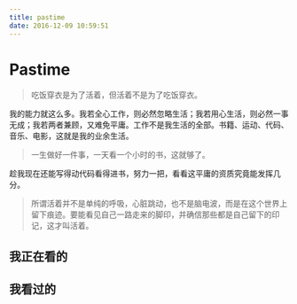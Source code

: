 ```yaml
---
title: pastime
date: 2016-12-09 10:59:51
---
```


# Pastime

> 吃饭穿衣是为了活着，但活着不是为了吃饭穿衣。

我的能力就这么多。我若全心工作，则必然忽略生活；我若用心生活，则必然一事无成；我若两者兼顾，又难免平庸。工作不是我生活的全部。书籍、运动、代码、音乐、电影，这就是我的业余生活。

> 一生做好一件事，一天看一个小时的书，这就够了。

趁我现在还能写得动代码看得进书，努力一把，看看这平庸的资质究竟能发挥几分。

> 所谓活着并不是单纯的呼吸，心脏跳动，也不是脑电波，而是在这个世界上留下痕迹。要能看见自己一路走来的脚印，并确信那些都是自己留下的印记，这才叫活着。

## 我正在看的

<script type="text/javascript" src="http://www.douban.com/service/badge/brucewar/?selection=latest&amp;picsize=medium&amp;hideself=on&amp;show=dolist&amp;n=15&amp;hidelogo=on&amp;cat=movie%7Cbook%7Cmusic&amp;columns=5"></script>

## 我看过的

<script type="text/javascript" src="http://www.douban.com/service/badge/brucewar/?selection=latest&amp;picsize=medium&amp;hideself=on&amp;show=collection&amp;n=15&amp;hidelogo=on&amp;cat=movie%7Cbook%7Cmusic&amp;columns=5"></script>
